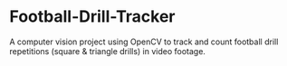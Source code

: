 # Football-Drill-Tracker
A computer vision project using OpenCV to track and count football drill repetitions (square &amp; triangle drills) in video footage.
